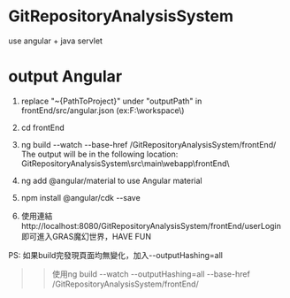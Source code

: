 # GitRepositoryAnalysisSystem
use angular + java servlet
# output Angular
1. replace "~{PathToProject}" under "outputPath" in frontEnd/src/angular.json  (ex:F:\\workspace\\)  
2. cd frontEnd  
3. ng build --watch --base-href /GitRepositoryAnalysisSystem/frontEnd/
The output will be in the following location:  
GitRepositoryAnalysisSystem\src\main\webapp\frontEnd\

4. ng add @angular/material  to use Angular material

5. npm install @angular/cdk --save

6. 使用連結 http://localhost:8080/GitRepositoryAnalysisSystem/frontEnd/userLogin 即可進入GRAS魔幻世界，HAVE FUN

PS: 如果build完發現頁面均無變化，加入--outputHashing=all
>>使用ng build --watch --outputHashing=all --base-href /GitRepositoryAnalysisSystem/frontEnd/
